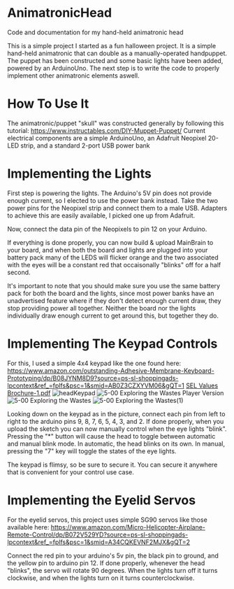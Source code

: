 # AnimatronicHead
Code and documentation for my hand-held animatronic head

This is a simple project I started as a fun halloween project. It is a simple hand-held animatronic that can double as a manually-operated handpuppet.
The puppet has been constructed and some basic lights have been added, powered by an ArduinoUno. The next step is to write the code to properly implement other animatronic elements aswell.


# How To Use It
The animatronic/puppet "skull" was constructed generally by following this tutorial: https://www.instructables.com/DIY-Muppet-Puppet/
Current electrical components are a simple ArduinoUno, an Adafruit Neopixel 20-LED strip, and a standard 2-port USB power bank

# Implementing the Lights
First step is powering the lights. The Arduino's 5V pin does not provide enough current, so I elected to use the power bank instead. Take the two power pins for the Neopixel strip and connect them to a male USB. Adapters to achieve this are easily available, I picked one up from Adafruit.

Now, connect the data pin of the Neopixels to pin 12 on your Arduino.

If everything is done properly, you can now build & upload MainBrain to your board, and when both the board and lights are plugged into your battery pack many of the LEDS will flicker orange and the two associated with the eyes will be a constant red that occaisonally "blinks" off  for a half second.

It's important to note that you should make sure you use the same battery pack for both the board and the lights, since most power banks have an unadvertised feature where if they don't detect enough current draw, they stop providing power all together. Neither the board nor the lights individually draw enough current to get around this, but together they do.

# Implementing The Keypad Controls
For this, I used a simple 4x4 keypad like the one found here: https://www.amazon.com/outstanding-Adhesive-Membrane-Keyboard-Prototyping/dp/B08JYNM8D9?source=ps-sl-shoppingads-lpcontext&ref_=fplfs&psc=1&smid=AB0Z3CZXYVM06&gQT=1
[SEL Values Brochure-1.pdf](https://github.com/user-attachments/files/18374251/SEL.Values.Brochure-1.pdf)
![headKeypad](https://github.com/user-attachments/assets/61b6d8b2-2299-45bd-acf1-f2cb2861e6fa)
![5-00 Exploring the Wastes Player Version](https://github.com/user-attachments/assets/9ba18477-539f-4018-b62b-de2764ffc366)
![5-00 Exploring the Wastes](https://github.com/user-attachments/assets/4c0ad2b3-ff06-4edb-b06e-66797e0a1f9c)
![5-00 Exploring the Wastes(1)](https://github.com/user-attachments/assets/a286707a-6e76-41ab-804a-4395cc8dc729)

Looking down on the keypad as in the picture, connect each pin from left to right to the arduino pins 9, 8, 7, 6, 5, 4, 3, and 2. If done properly, when you upload the sketch you can now manually control when the eye lights "blink". Pressing the "*" button will cause the head to toggle between automatic and manual blink mode. In automatic, the head blinks on its own. In manual, pressing the "7" key will toggle the states of the eye lights.

The keypad is flimsy, so be sure to secure it. You can secure it anywhere that is convenient for your control use case.

# Implementing the Eyelid Servos
For the eyelid servos, this project uses simple SG90 servos like those available here: https://www.amazon.com/Micro-Helicopter-Airplane-Remote-Control/dp/B072V529YD?source=ps-sl-shoppingads-lpcontext&ref_=fplfs&psc=1&smid=A34CQKEVNF2MJX&gQT=2

Connect the red pin to your arduino's 5v pin, the black pin to ground, and the yellow pin to arduino pin 12. If done properly, whenever the head "blinks", the servo will rotate 90 degrees. When the lights turn off it turns clockwise, and when the lights turn on it turns counterclockwise.
